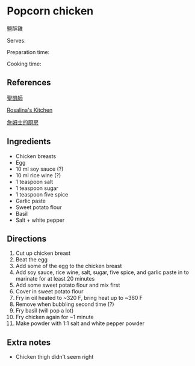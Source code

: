 # Popcorn chicken

鹽酥雞

Serves:

Preparation time:

Cooking time:

## References

[聖凱師](https://www.youtube.com/watch?v=IWIzuNaVbsE)

[Rosalina's Kitchen](https://www.youtube.com/watch?v=hf8jAaJ2d3w)

[詹姆士的厨房](https://www.youtube.com/watch?v=FNsB9x0x76g)

## Ingredients

- Chicken breasts
- Egg
- 10 ml soy sauce (?)
- 10 ml rice wine (?)
- 1 teaspoon salt
- 1 teaspoon sugar
- 1 teaspoon five spice
- Garlic paste
- Sweet potato flour
- Basil
- Salt + white pepper

## Directions

1. Cut up chicken breast
2. Beat the egg
3. Add some of the egg to the chicken breast
4. Add soy sauce, rice wine, salt, sugar, five spice, and garlic paste in to marinate for at least 20 minutes
5. Add some sweet potato flour and mix first
6. Cover in sweet potato flour
7. Fry in oil heated to ~320 F, bring heat up to ~360 F
8. Remove when bubbling second time (?)
9. Fry basil (will pop a lot)
10. Fry chicken again for ~1 minute
11. Make powder with 1:1 salt and white pepper powder

## Extra notes

- Chicken thigh didn't seem right
